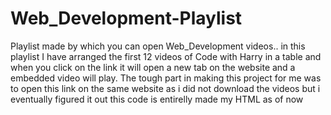 # Web_Development-Playlist
Playlist made by which you can open Web_Development  videos..
in this playlist I have arranged the first 12 videos of Code with Harry in a table and when you click on the link
it will open a new tab on the website and a embedded video will play. The tough part in making this project for me 
was to open this link on the same website as i did not download the videos but i eventually figured it out
this code is entirelly made my HTML as of now

